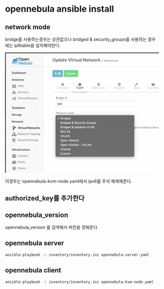# opennebula ansible install

## network mode

bridge를 사용하는경우는 상관없으나 bridged & security_groups를 사용하는 경우에는 ip6table을 설치해야한다.

![](./images/2022-07-02-17-22-30.png)

이경우는 opennebula-kvm-node.yaml에서 ipv6를 주석 해제해준다.

## authorized_key를 추가한다

## opennebula_version

opennebula_version 를 검색해서 버전을 정해준다.

## opennebula server

```sh
ansible-playbook -i inventory/inventory.ini opennebula-server.yaml
```

## opennebula client

```sh
ansible-playbook -i inventory/inventory.ini opennebula-kvm-node.yaml
```
